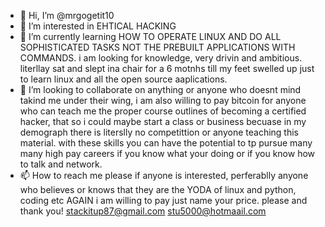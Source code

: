 - 👋 Hi, I’m @mrgogetit10
- 👀 I’m interested in EHTICAL HACKING
- 🌱 I’m currently learning HOW TO OPERATE LINUX AND DO ALL SOPHISTICATED TASKS NOT THE PREBUILT APPLICATIONS WITH COMMANDS. i am looking for knowledge, very drivin and ambitious. literllay sat and slept ina chair for a 6 motnhs till 
my feet swelled up just to learn linux and all the open source aaplications. 
- 💞️ I’m looking to collaborate on anything or anyone who doesnt mind takind me under their wing, i am also willing to pay bitcoin for anyone who can teach me the proper course outlines of becoming a certified hacker, that so i could 
maybe start a class or business becuase in my demograph there is literslly no competittion or anyone teaching this material. with these skills you can have the potential to tp pursue 
many many high pay careers if you know what your doing or if you know how to talk and network.
- 📫 How to reach me please if anyone is interested, perferablly anyone who believes or knows that they are the YODA of linux and python, coding etc AGAIN i am willing to pay 
just name your price. please and thank you! 
stackitup87@gmail.com 
stu5000@hotmaail.com 

<!---
mrgogetit10/mrgogetit10 is a ✨ special ✨ repository because its `README.md` (this file) appears on your GitHub profile.
You can click the Preview link to take a look at your changes.
--->
